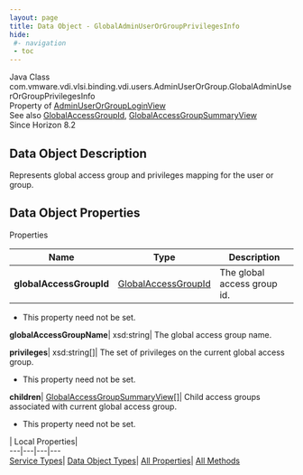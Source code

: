 ```yaml
---
layout: page
title: Data Object - GlobalAdminUserOrGroupPrivilegesInfo
hide:
 #- navigation
 - toc
---
```






Java Class
    com.vmware.vdi.vlsi.binding.vdi.users.AdminUserOrGroup.GlobalAdminUserOrGroupPrivilegesInfo  
Property of
     [AdminUserOrGroupLoginView](vdi.users.AdminUserOrGroup.AdminUserOrGroupLoginView.md#field_detail)  
See also
     [GlobalAccessGroupId](vdi.entity.GlobalAccessGroupId.md), [GlobalAccessGroupSummaryView](vdi.users.GlobalAccessGroup.GlobalAccessGroupSummaryView.md)  
Since 
    Horizon 8.2

## Data Object Description 

Represents global access group and privileges mapping for the user or group. 

## Data Object Properties

Properties

Name |  Type |  Description   
---|---|---  
**globalAccessGroupId**| [GlobalAccessGroupId](vdi.entity.GlobalAccessGroupId.md)|  The global access group id.   


 * This property need not be set.

  
**globalAccessGroupName**|  xsd:string|  The global access group name.   
  
**privileges**|  xsd:string[]|  The set of privileges on the current global access group.   


 * This property need not be set.

  
**children**| [GlobalAccessGroupSummaryView[]](vdi.users.GlobalAccessGroup.GlobalAccessGroupSummaryView.md)|  Child access groups associated with current global access group.   


 * This property need not be set.

  
  
  
 | Local Properties|   
---|---|---|---  
[Service Types](index-mo_types.md)| [Data Object Types](index-do_types.md)| [All Properties](index-properties.md)| [All Methods](index-methods.md)  
  
  

